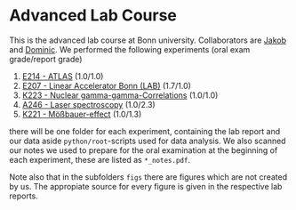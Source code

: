 # Advanced Lab Course
This is the advanced lab course at Bonn university. Collaborators are [Jakob](https://github.com/krausejm) and [Dominic](https://github.com/dschuechter).
We performed the following experiments (oral exam grade/report grade)

1. [E214 - ATLAS](https://github.com/krausejm/advanced_lab_course/tree/main/ATLAS) (1.0/1.0)
2. [E207 - Linear Accelerator Bonn (LAB)](https://github.com/krausejm/advanced_lab_course/tree/main/LAB) (1.7/1.0)
3. [K223 - Nuclear gamma-gamma-Correlations](https://github.com/krausejm/advanced_lab_course/tree/main/K223) (1.0/1.0)
4. [A246 - Laser spectroscopy](https://github.com/krausejm/advanced_lab_course/tree/main/A246) (1.0/2.3)
5. [K221 - Mößbauer-effect](https://github.com/krausejm/advanced_lab_course/tree/main/K221) (1.0/1.3)


there will be one folder for each experiment, containing the lab report and our data aside ``python/root``-scripts used for data analysis. We also scanned our notes we used to prepare for the oral examination at the beginning of each experiment, these are listed as ``*_notes.pdf``. 


Note also that in the subfolders ``figs`` there are figures which are not created by us. The appropiate source for every figure is given in the respective lab reports. 
